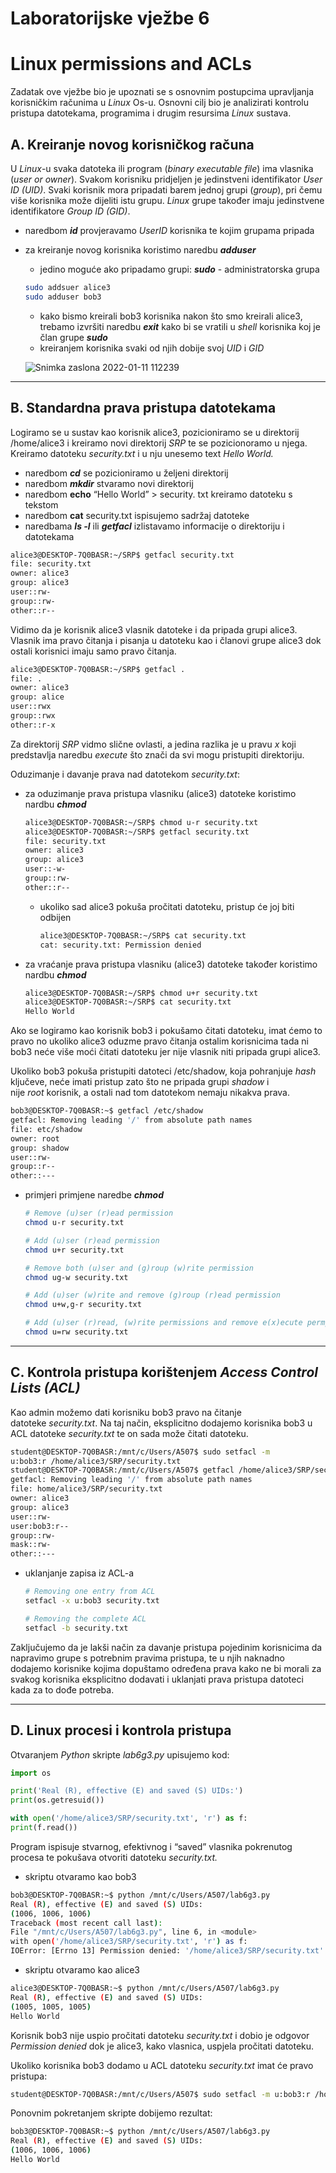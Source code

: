 # Laboratorijske vježbe 6

# **Linux permissions and ACLs**

Zadatak ove vježbe bio je upoznati se s osnovnim postupcima upravljanja korisničkim računima u *Linux* Os-u. Osnovni cilj bio je analizirati kontrolu pristupa datotekama, programima i drugim resursima *Linux* sustava.

## A. Kreiranje novog korisničkog računa

U *Linux*-u svaka datoteka ili program (*binary executable file*) ima vlasnika (*user or owner*). Svakom korisniku pridjeljen je jedinstveni identifikator *User ID (UID)*. Svaki korisnik mora pripadati barem jednoj grupi (*group*), pri čemu više korisnika može dijeliti istu grupu. *Linux* grupe također imaju jedinstvene identifikatore *Group ID (GID)*.

- naredbom ***id*** provjeravamo *UserID* korisnika te kojim grupama pripada
- za kreiranje novog korisnika koristimo naredbu ***adduser***
    - jedino moguće ako pripadamo grupi: ***sudo*** - administratorska grupa
    
    ```bash
    sudo addsuer alice3
    sudo adduser bob3
    ```
    
    - kako bismo kreirali bob3 korisnika nakon što smo kreirali alice3, trebamo izvršiti naredbu ***exit*** kako bi se vratili u *shell* korisnika koj je član grupe ***sudo***
    - kreiranjem korisnika svaki od njih dobije svoj *UID* i *GID*
    
    ![Snimka zaslona 2022-01-11 112239](https://user-images.githubusercontent.com/73557717/149673361-5390183a-cb8d-40f8-9ac0-ed6e93852b18.png)
    

---

## **B**. **Standardna prava pristupa datotekama**

Logiramo se u sustav kao korisnik alice3, pozicioniramo se u direktorij /home/alice3 i kreiramo novi direktorij *SRP* te se pozicionoramo u njega. Kreiramo datoteku *security.txt* i u nju unesemo text *Hello World.*

- naredbom ***cd*** se pozicioniramo u željeni direktorij
- naredbom ***mkdir*** stvaramo novi direktorij
- naredbom **echo** “Hello World” > security. txt kreiramo datoteku s tekstom
- naredbom **cat** security.txt ispisujemo sadržaj datoteke
- naredbama ***ls -l*** ili ***getfacl*** izlistavamo informacije o direktoriju i datotekama

```bash
alice3@DESKTOP-7Q0BASR:~/SRP$ getfacl security.txt
file: security.txt
owner: alice3
group: alice3
user::rw-
group::rw-
other::r--
```

Vidimo da je korisnik alice3 vlasnik datoteke i da pripada grupi alice3. Vlasnik ima pravo čitanja i pisanja u datoteku kao i članovi grupe alice3 dok ostali korisnici imaju samo pravo čitanja.

```bash
alice3@DESKTOP-7Q0BASR:~/SRP$ getfacl .
file: .
owner: alice3
group: alice
user::rwx
group::rwx
other::r-x
```

Za direktorij *SRP* vidmo slične ovlasti, a jedina razlika je u pravu *x* koji predstavlja naredbu *execute* što znači da svi mogu pristupiti direktoriju.

Oduzimanje i davanje prava nad datotekom *security.txt*:

- za oduzimanje prava pristupa vlasniku (alice3) datoteke koristimo nardbu ***chmod***
    
    ```bash
    alice3@DESKTOP-7Q0BASR:~/SRP$ chmod u-r security.txt
    alice3@DESKTOP-7Q0BASR:~/SRP$ getfacl security.txt
    file: security.txt
    owner: alice3
    group: alice3
    user::-w-
    group::rw-
    other::r--
    ```
    
    - ukoliko sad alice3 pokuša pročitati datoteku, pristup će joj biti odbijen
        
        ```bash
        alice3@DESKTOP-7Q0BASR:~/SRP$ cat security.txt
        cat: security.txt: Permission denied
        ```
        
- za vraćanje prava pristupa vlasniku (alice3) datoteke također koristimo nardbu ***chmod***
    
    ```bash
    alice3@DESKTOP-7Q0BASR:~/SRP$ chmod u+r security.txt
    alice3@DESKTOP-7Q0BASR:~/SRP$ cat security.txt
    Hello World
    ```
    

Ako se logiramo kao korisnik bob3 i pokušamo čitati datoteku, imat ćemo to pravo no ukoliko alice3 oduzme pravo čitanja ostalim korisnicima tada ni bob3 neće više moći čitati datoteku jer nije vlasnik niti pripada grupi alice3.

Ukoliko bob3 pokuša pristupiti datoteci /etc/shadow, koja pohranjuje *hash* ključeve, neće imati pristup zato što ne pripada grupi *shadow* i nije *root* korisnik, a ostali nad tom datotekom nemaju nikakva prava.

```bash
bob3@DESKTOP-7Q0BASR:~$ getfacl /etc/shadow
getfacl: Removing leading '/' from absolute path names
file: etc/shadow
owner: root
group: shadow
user::rw-
group::r--
other::---
```

- primjeri primjene naredbe ***chmod***
    
    ```bash
    # Remove (u)ser (r)ead permission
    chmod u-r security.txt
    
    # Add (u)ser (r)ead permission
    chmod u+r security.txt
    
    # Remove both (u)ser and (g)roup (w)rite permission
    chmod ug-w security.txt
    
    # Add (u)ser (w)rite and remove (g)roup (r)ead permission
    chmod u+w,g-r security.txt
    
    # Add (u)ser (r)read, (w)rite permissions and remove e(x)ecute permpission
    chmod u=rw security.txt
    ```
    

---

## C. **Kontrola pristupa korištenjem *Access Control Lists (ACL)***

Kao admin možemo dati korisniku bob3 pravo na čitanje datoteke *security.txt*. Na taj način, eksplicitno dodajemo korisnika bob3 u ACL datoteke *security.txt* te on sada može čitati datoteku.

```bash
student@DESKTOP-7Q0BASR:/mnt/c/Users/A507$ sudo setfacl -m
u:bob3:r /home/alice3/SRP/security.txt
student@DESKTOP-7Q0BASR:/mnt/c/Users/A507$ getfacl /home/alice3/SRP/security.txt
getfacl: Removing leading '/' from absolute path names
file: home/alice3/SRP/security.txt
owner: alice3
group: alice3
user::rw-
user:bob3:r--
group::rw-
mask::rw-
other::---
```

- uklanjanje zapisa iz ACL-a
    
    ```bash
    # Removing one entry from ACL
    setfacl -x u:bob3 security.txt
    
    # Removing the complete ACL
    setfacl -b security.txt
    ```
    

Zaključujemo da je lakši način za davanje pristupa pojedinim korisnicima da napravimo grupe s potrebnim pravima pristupa, te u njih naknadno dodajemo korisnike kojima dopuštamo određena prava kako ne bi morali za svakog korisnika eksplicitno dodavati i uklanjati prava pristupa datoteci kada za to dođe potreba.

---

## D. **Linux procesi i kontrola pristupa**

Otvaranjem *Python* skripte *lab6g3.py* upisujemo kod:

```python
import os

print('Real (R), effective (E) and saved (S) UIDs:')
print(os.getresuid())

with open('/home/alice3/SRP/security.txt', 'r') as f:
print(f.read())
```

Program ispisuje stvarnog, efektivnog i “saved” vlasnika pokrenutog procesa te pokušava otvoriti datoteku *security.txt.*

- skriptu otvaramo kao bob3

```bash
bob3@DESKTOP-7Q0BASR:~$ python /mnt/c/Users/A507/lab6g3.py
Real (R), effective (E) and saved (S) UIDs:
(1006, 1006, 1006)
Traceback (most recent call last):
File "/mnt/c/Users/A507/lab6g3.py", line 6, in <module>
with open('/home/alice3/SRP/security.txt', 'r') as f:
IOError: [Errno 13] Permission denied: '/home/alice3/SRP/security.txt'
```

- skriptu otvaramo kao alice3

```bash
alice3@DESKTOP-7Q0BASR:~$ python /mnt/c/Users/A507/lab6g3.py
Real (R), effective (E) and saved (S) UIDs:
(1005, 1005, 1005)
Hello World
```

Korisnik bob3 nije uspio pročitati datoteku *security.txt* i dobio je odgovor *Permission denied* dok je alice3, kako vlasnica, uspjela pročitati datoteku.

Ukoliko korisnika bob3 dodamo u ACL datoteku *security.txt* imat će pravo pristupa:

```bash
student@DESKTOP-7Q0BASR:/mnt/c/Users/A507$ sudo setfacl -m u:bob3:r /home/alice3/SRP/security.txt
```

Ponovnim pokretanjem skripte dobijemo rezultat:

```bash
bob3@DESKTOP-7Q0BASR:~$ python /mnt/c/Users/A507/lab6g3.py
Real (R), effective (E) and saved (S) UIDs:
(1006, 1006, 1006)
Hello World
```
